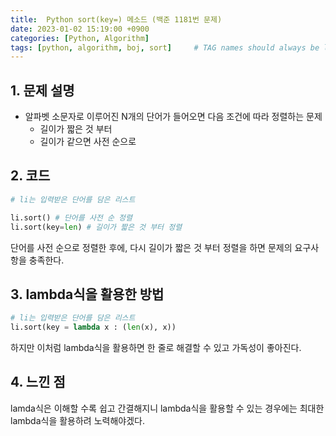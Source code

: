 ```yaml
---
title:  Python sort(key=) 메소드 (백준 1181번 문제)
date: 2023-01-02 15:19:00 +0900
categories: [Python, Algorithm]
tags: [python, algorithm, boj, sort]     # TAG names should always be lowercase
---
```

## 1. 문제 설명

- 알파벳 소문자로 이루어진 N개의 단어가 들어오면 다음 조건에 따라 정렬하는 문제
    - 길이가 짧은 것 부터
    - 길이가 같으면 사전 순으로

## 2. 코드

```python
# li는 입력받은 단어를 담은 리스트

li.sort() # 단어를 사전 순 정렬
li.sort(key=len) # 길이가 짧은 것 부터 정렬
```

단어를 사전 순으로 정렬한 후에, 다시 길이가 짧은 것 부터 정렬을 하면 문제의 요구사항을 충족한다.

## 3. lambda식을 활용한 방법

```python
# li는 입력받은 단어를 담은 리스트
li.sort(key = lambda x : (len(x), x))
```

하지만 이처럼 lambda식을 활용하면 한 줄로 해결할 수 있고 가독성이 좋아진다.

## 4. 느낀 점

lamda식은 이해할 수록 쉽고 간결해지니 lambda식을 활용할 수 있는 경우에는 최대한 lambda식을 활용하려 노력해야겠다.